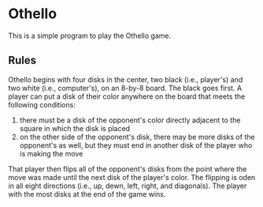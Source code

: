 # Othello
This is a simple program to play the Othello game.

## Rules
Othello begins with four disks in the center, 
two black (i.e., player's) and two white (i.e., computer's),
on an 8-by-8 board.
The black goes first.
A player can put a disk of their color 
anywhere on the board that meets the following conditions:  
1. there must be a disk of the opponent's color directly adjacent
to the square in which the disk is placed
2. on the other side of the opponent's disk,
there may be more disks of the opponent's as well,
but they must end in another disk of the player who is making the move

That player then flips all of the opponent's disks
from the point where the move was made until the next disk of the player's color.
The flipping is oden in all eight directions
(i.e., up, dewn, left, right, and diagonals).
The player with the most disks at the end of the game wins.
